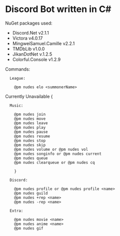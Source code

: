 # Discord Bot written in C#

NuGet packages used:
- Discord.Net v2.1.1
- Victora v4.0.17
- MingweiSamuel.Camille v2.2.1
- TMDbLib v1.0.0
- JikanDotNet v.1.2.5
- Colorful.Console v1.2.9

Commands:
  
      League:

        @pm nudes elo <summonerName>

Currently Unavailable {

      Music:

        @pm nudes join
        @pm nudes move
        @pm nudes leave
        @pm nudes play
        @pm nudes pause
        @pm nudes resume
        @pm nudes stop
        @pm nudes skip
        @pm nudes volume or @pm nudes vol
        @pm nudes songinfo or @pm nudes current
        @pm nudes queue
        @pm nudes clearqueue or @pm nudes cq
        
        }
        
      Discord:

        @pm nudes profile or @pm nudes profile <name>
        @pm nudes guild
        @pm nudes +rep <name>
        @pm nudes -rep <name>

      Extra:

        @pm nudes movie <name>
        @pm nudes anime <name>
        @pm nudes gif


